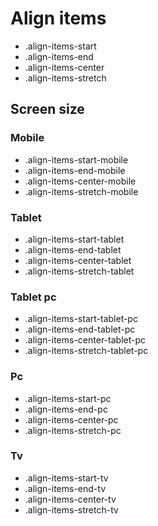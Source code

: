 # Align items

- .align-items-start
- .align-items-end
- .align-items-center
- .align-items-stretch

## Screen size

### Mobile

- .align-items-start-mobile
- .align-items-end-mobile
- .align-items-center-mobile
- .align-items-stretch-mobile

### Tablet

- .align-items-start-tablet
- .align-items-end-tablet
- .align-items-center-tablet
- .align-items-stretch-tablet

### Tablet pc

- .align-items-start-tablet-pc
- .align-items-end-tablet-pc
- .align-items-center-tablet-pc
- .align-items-stretch-tablet-pc

### Pc

- .align-items-start-pc
- .align-items-end-pc
- .align-items-center-pc
- .align-items-stretch-pc

### Tv

- .align-items-start-tv
- .align-items-end-tv
- .align-items-center-tv
- .align-items-stretch-tv
